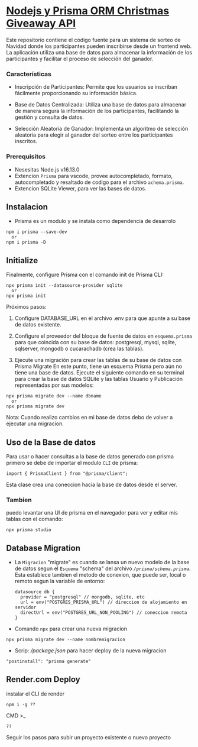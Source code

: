 # [Nodejs y Prisma ORM Christmas Giveaway API]("https://www.youtube.com/watch?v=-PHi1w1elxU&ab_channel=FaztCode")

Este repositorio contiene el código fuente para un sistema de sorteo de Navidad donde los participantes pueden inscribirse desde un frontend web. La aplicación utiliza una base de datos para almacenar la información de los participantes y facilitar el proceso de selección del ganador.

### Características
- Inscripción de Participantes: Permite que los usuarios se inscriban fácilmente proporcionando su información básica.

- Base de Datos Centralizada: Utiliza una base de datos para almacenar de manera segura la información de los participantes, facilitando la gestión y consulta de datos.

- Selección Aleatoria de Ganador: Implementa un algoritmo de selección aleatoria para elegir al ganador del sorteo entre los participantes inscritos.

### Prerequisitos

- Nesesitas Node.js v16.13.0
- Extencion `Prisma` para vscode, provee autocompletado, formato, autocompletado y resaltado de codigo para el archivo `achema.prisma`.
- Extencion SQLite Viewer, para ver las bases de datos.

## Instalacion

- Prisma es un modulo y se instala como dependencia de desarrolo

```
npm i prisma --save-dev
  or
npm i prisma -D
```

## Initialize

Finalmente, configure Prisma con el comando init de Prisma CLI:

```
npx prisma init --datasource-provider sqlite
  or
npx prisma init
 ```

Próximos pasos:
1. Configure DATABASE_URL en el archivo .env para que apunte a su base de datos existente.
2. Configure el proveedor del bloque de fuente de datos en `esquema.prisma` para que coincida con su base de datos: postgresql, mysql, sqlite, sqlserver,
 mongodb o cucarachadb (crea las tablas).

3. Ejecute una migración para crear las tablas de su base de datos con Prisma Migrate
En este punto, tiene un esquema Prisma pero aún no tiene una base de datos. Ejecute el siguiente comando en su terminal para crear la base de datos SQLite y las tablas Usuario y Publicación representadas por sus modelos:

```
npx prisma migrate dev --name dbname
  or
npx prisma migrate dev
```


Nota: Cuando realizo cambios en mi base de datos debo de volver a ejecutar una migracion.

## Uso de la Base de datos

Para usar o hacer consultas a la base de datos generado con prisma primero se debe de importar el modulo `CLI` de prisma:

```
import { PrismaClient } from "@prisma/client"; 
```

Esta clase crea una coneccion hacia la base de datos desde el server.

### Tambien

puedo levantar una UI de prisma en el navegador para ver y editar mis tablas con el comando: 

```
npx prisma studio
```

## Database Migration

* La `Migracion` "migrate" es cuando se lansa un nuevo modelo de la base de datos segun el `Esquema` "schema" del archivo *`/prisma/schema.prisma`*. Esta establece tambien el metodo de conexion, que puede ser, local o remoto segun la variable de entorno: 
  ```
  datasource db {
    provider = "postgresql" // mongodb, sqlite, etc
    url = env("POSTGRES_PRISMA_URL") // direccion de alojamiento en servidor
    directUrl = env("POSTGRES_URL_NON_POOLING") // coneccion remota
  }
  ```

* Comando `npx` para crear una nueva migracion

```
npx prisma migrate dev --name nombremigracion
```

* Scrip: */package.json* para hacer deploy de la nueva migracion

```
"postinstall": "prisma generate" 
```

## Render.com Deploy

instalar el CLI de render
```
npm i -g ??
```

CMD >_
```
??
```
Seguir los pasos para subir un proyecto existente o nuevo proyecto
